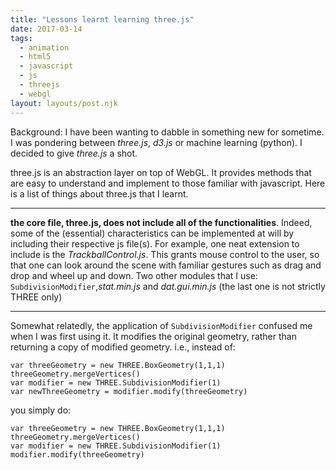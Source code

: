 ```yaml
---
title: "Lessons learnt learning three.js"
date: 2017-03-14
tags:
  - animation
  - html5
  - javascript
  - js
  - threejs
  - webgl
layout: layouts/post.njk
---
```

Background: I have been wanting to dabble in something new for sometime. I was pondering between _three.js_, _d3.js_ or machine learning (python). I decided to give _three.js_ a shot.

three.js is an abstraction layer on top of WebGL. It provides methods that are easy to understand and implement to those familiar with javascript. Here is a list of things about three.js that I learnt.

* * *

**the core file, three.js, does not include all of the functionalities**. Indeed, some of the (essential) characteristics can be implemented at will by including their respective js file(s). For example, one neat extension to include is the _TrackballControl.js_. This grants mouse control to the user, so that one can look around the scene with familiar gestures such as drag and drop and wheel up and down. Two other modules that I use: `SubdivisionModifier`,_stat.min.js_ and _dat.gui.min.js_ (the last one is not strictly THREE only)

* * *

Somewhat relatedly, the application of `SubdivisionModifier` confused me when I was first using it. It modifies the original geometry, rather than returning a copy of modified geometry. i.e., instead of:

    var threeGeometry = new THREE.BoxGeometry(1,1,1)
    threeGeometry.mergeVertices()
    var modifier = new THREE.SubdivisionModifier(1)
    var newThreeGeometry = modifier.modify(threeGeometry)
    

you simply do:

    var threeGeometry = new THREE.BoxGeometry(1,1,1)
    threeGeometry.mergeVertices()
    var modifier = new THREE.SubdivisionModifier(1)
    modifier.modify(threeGeometry)
